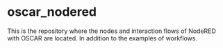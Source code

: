 # oscar_nodered
This is the repository where the nodes and interaction flows of NodeRED with OSCAR are located. In addition to the examples of workflows.

